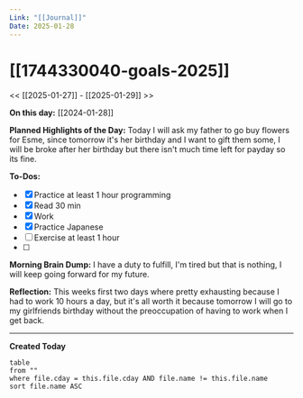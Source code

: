 ```yaml
---
Link: "[[Journal]]"
Date: 2025-01-28
---
```

# [[1744330040-goals-2025]]

<< [[2025-01-27]] - [[2025-01-29]] >>

**On this day:** [[2024-01-28]]

**Planned Highlights of the Day:**
Today I will ask my father to go buy flowers for Esme, since tomorrow it's her birthday and I want to gift them some, I will be broke after her birthday but there isn't much time left for payday so its fine.

**To-Dos:**
- [x] Practice at least 1 hour programming
- [x] Read 30 min
- [x] Work
- [x] Practice Japanese
- [ ] Exercise at least 1 hour
- [ ] 

**Morning Brain Dump:**
I have a duty to fulfill, I'm tired but that is nothing, I will keep going forward for my future.

**Reflection:**
This weeks first two days where pretty exhausting because I had to work 10 hours a day, but it's all worth it because tomorrow I will go to my girlfriends birthday without the preoccupation of having to work when I get back.

---
**Created Today**
```dataview
table
from ""
where file.cday = this.file.cday AND file.name != this.file.name
sort file.name ASC
```

